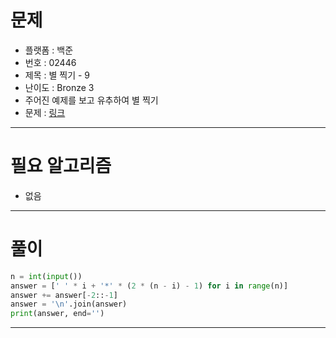 # 문제
- 플랫폼 : 백준
- 번호 : 02446
- 제목 : 별 찍기 - 9
- 난이도 : Bronze 3
- 주어진 예제를 보고 유추하여 별 찍기
- 문제 : <a href="https://www.acmicpc.net/problem/2446" target="_blank">링크</a>

---

# 필요 알고리즘
- 없음

---

# 풀이
```python
n = int(input())
answer = [' ' * i + '*' * (2 * (n - i) - 1) for i in range(n)]
answer += answer[-2::-1]
answer = '\n'.join(answer)
print(answer, end='')
```

---
